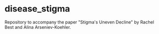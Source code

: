 # disease_stigma
Repository to accompany the paper "Stigma's Uneven Decline" by Rachel Best and Alina Arseniev-Koehler.
